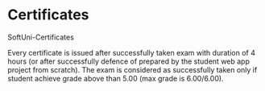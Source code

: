 # Certificates
SoftUni-Certificates

Every certificate is issued after successfully taken exam with duration of 4 hours (or after successfully defence of prepared by the student web app project from scratch). 
The exam is considered as successfully taken only if student achieve grade above than 5.00 (max grade is 6.00/6.00).
